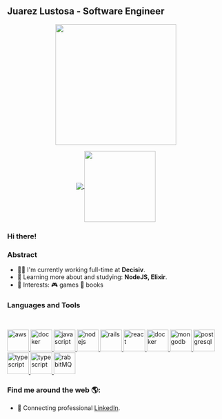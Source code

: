 ## Juarez Lustosa - Software Engineer

<p align="center">
  <a href="#">
    <img align="center" width="280" src="worker.gif" />
  </a>
</p>

<p align="center">
  <a href="https://github.com/anuraghazra/github-readme-stats">
    <img
      align="center"
      src="https://github-readme-stats.vercel.app/api/top-langs/?username=juarezlustosa&layout=compact"
    />
  </a>
  <a href="https://github.com/anuraghazra/github-readme-stats">
    <img
      align="center"
      height="165"
      src="https://github-readme-stats.vercel.app/api?username=juarezlustosa&count_private=true&show_icons=true&custom_title=Github%20Status&hide=issues&theme=onedark"
    />
  </a>
</p>

### Hi there!

### Abstract

- 👨‍💻 I'm currently working full-time at **Decisiv**.
- 🌱 Learning more about and studying: **NodeJS, Elixir**.
- 💙 Interests: :video_game: games :blue_book: books

### Languages and Tools

<br/>
<p align="left">
  <a href="https://ruby-doc.org/"
    target="_blank">
    <img
      src="https://devicons.github.io/devicon/devicon.git/icons/ruby/ruby-original.svg"
      alt="aws"
      width="50"
      height="50"
    />
  </a>
  <a href="https://www.erlang.org/"
    target="_blank">
    <img
      src="https://devicons.github.io/devicon/devicon.git/icons/erlang/erlang-original.svg"
      alt="docker"
      width="50"
      height="50"
    />
  </a>
  <a href="https://developer.mozilla.org/en-US/docs/Web/JavaScript"
    target="_blank">
    <img
      src="https://devicons.github.io/devicon/devicon.git/icons/javascript/javascript-original.svg"
      alt="javascript"
      width="50"
      height="50"
    />
  </a>
  <a href="https://nodejs.org"
    target="_blank">
    <img
      src="https://devicons.github.io/devicon/devicon.git/icons/nodejs/nodejs-original-wordmark.svg"
      alt="nodejs"
      width="50"
      height="50"
    />
  </a>
  <a href="https://rubyonrails.org/"
    target="_blank">
    <img
      src="https://devicons.github.io/devicon/devicon.git/icons/rails/rails-original-wordmark.svg"
      alt="rails"
      width="50"
      height="50"
    />
  </a>
  <a href="https://reactjs.org/"
    target="_blank">
    <img
      src="https://devicons.github.io/devicon/devicon.git/icons/react/react-original-wordmark.svg"
      alt="react"
      width="50"
      height="50"
    />
  </a>
  <a href="https://www.docker.com/"
    target="_blank">
    <img
      src="https://devicons.github.io/devicon/devicon.git/icons/docker/docker-original-wordmark.svg"
      alt="docker"
      width="50"
      height="50"
    />
  </a>
  <a href="https://www.mongodb.com/"
    target="_blank">
    <img
      src="https://devicons.github.io/devicon/devicon.git/icons/mongodb/mongodb-original-wordmark.svg"
      alt="mongodb"
      width="50"
      height="50"
    />
  </a>
  <a href="https://www.postgresql.org"
    target="_blank">
    <img
      src="https://devicons.github.io/devicon/devicon.git/icons/postgresql/postgresql-original-wordmark.svg"
      alt="postgresql"
      width="50"
      height="50"
    />
  </a>
  <a href="https://aws.amazon.com/"
    target="_blank">
    <img
      src="https://devicons.github.io/devicon/devicon.git/icons/amazonwebservices/amazonwebservices-original-wordmark.svg"
      alt="typescript"
      width="50"
      height="50"
    />
  </a>
  <a href="https://www.heroku.com/"
    target="_blank">
    <img
      src="https://devicons.github.io/devicon/devicon.git/icons/heroku/heroku-plain-wordmark.svg"
      alt="typescript"
      width="50"
      height="50"
    />
  </a>
  <a href="https://www.rabbitmq.com"
    target="_blank">
    <img
      src="https://www.vectorlogo.zone/logos/rabbitmq/rabbitmq-icon.svg"
      alt="rabbitMQ"
      width="50"
      height="50"
    />
  </a>
</p>

### Find me around the web 🌎:

- 💼  Connecting professional <a href="https://www.linkedin.com/in/juarezlustosa/">LinkedIn</a>.
